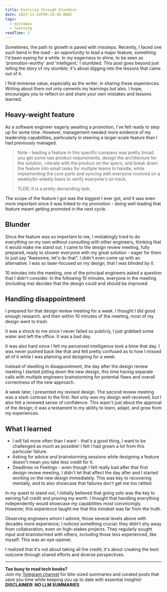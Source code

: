 ```yaml
---
title: Evolving through blunders
date: 2023-11-24T08:18:28.000Z
tags:
  - mistakes
  - learning
readTime: 5
---
```


Sometimes, the path to growth is paved with missteps. Recently, I faced one such bend in the road - an opportunity to lead a major feature, something I'd been eyeing for a while. In my eagerness to shine, to be seen as 'promotion-worthy' and 'intelligent,' I stumbled. 
This post goes beyond just telling the story of my stumble; it's about digging into the lessons that came out of it.

I find immense value, especially as the writer, in sharing these experiences. Writing about them not only cements my learnings but also, I hope, encourages you to reflect on and share your own mistakes and lessons learned.

## Heavy-weight feature
As a software engineer eagerly awaiting a promotion, I've felt ready to step up for some time. However, management needed more evidence of my leadership capabilities, particularly in steering a larger-scale feature than I had previously managed.

> Note - leading a feature in this specific company was pretty broad. you get some raw product requirements, design the architecture for the solution, >iterate with the product on the specs, and break down the feature into small tasks for multiple teams to handle, while implementing the core parts and syncing with everyone involved on a weekly/bi-weekly basis to verify everyone's on track. 
>
>TLDR; It is a pretty demanding task.

The scope of the feature I got was the biggest I ever got, and it was even more important since it was linked to my promotion - doing well leading that feature meant getting promoted in the next cycle.

## Blunder
Since the feature was so important to me, I mistakingly tried to do everything on my own without consulting with other engineers, thinking that it would make me stand out.
I came to the design review meeting, fully prepared, ready to shower everyone with my great solution - eager for them to just say "Awesome, let's do that".
I didn't even come up with an alternative. I was so laser-focused on my design, that I was blinded by it.

10 minutes into the meeting, one of the principal engineers asked a question that I didn't consider. In the following 10 minutes, everyone in the meeting (including me) decides that the design could and should be improved.

## Handling disappointment
I prepared for that design review meeting for a week. I thought I did good enough research. and then within 10 minutes of the meeting, most of my design went to trash.

It was a shock to me since I never failed so publicly, I just grabbed some water and left the office. It was a bad day.

It was also hard since I felt my perceived intelligence took a blow that day. I was never pushed back like that and felt pretty confused as to how I missed all of it while I was planning and designing for a week.

Instead of dwelling in disappointment, the day after the design review meeting I started jotting down the new design, this time having separate calls with multiple engineers brainstorming for potential flaws and overall correctness of the new approach.

A week later, I presented my revised design. The second review meeting was a stark contrast to the first. Not only was my design well-received, but I also felt a renewed sense of confidence. This wasn't just about the approval of the design; it was a testament to my ability to learn, adapt, and grow from my experiences.

## What I learned
* I will fail more often than I want - that's a good thing, I want to be challenged as much as possible! I felt I had grown a lot from this particular failure.
* Asking for advice and brainstorming sessions while designing a feature doesn't mean you take less credit for it.
* Deadlines vs Feelings - even though I felt really bad after that first design review meeting, I didn't let that affect the day after and I started working on the new design immediately. This was key to recovering mentally, and to also showcase that failures don't get me too rattled.

In my quest to stand out, I initially believed that going solo was the key to earning full credit and proving my worth. I thought that handling everything independently would showcase my capabilities most convincingly. However, this experience taught me that this mindset was far from the truth.

Observing engineers whom I admire, those several levels above with decades more experience, I noticed something crucial: they didn't shy away from collaboration, even on high-stakes projects. They regularly sought input and brainstormed with others, including those less experienced, like myself. This was an eye-opener.

I realized that it's not about taking all the credit; it's about creating the best outcome through shared efforts and diverse perspectives.

<!-- PROMO BLOCK -->
---

**Too busy to read tech books?**  
Join my [Telegram channel](https://t.me/booksbytes) for bite-sized summaries and curated posts that save you time while keeping you up to date with essential insights!  
**DISCLAIMER: NO LLM SUMMARIES**
<!-- END PROMO BLOCK -->


